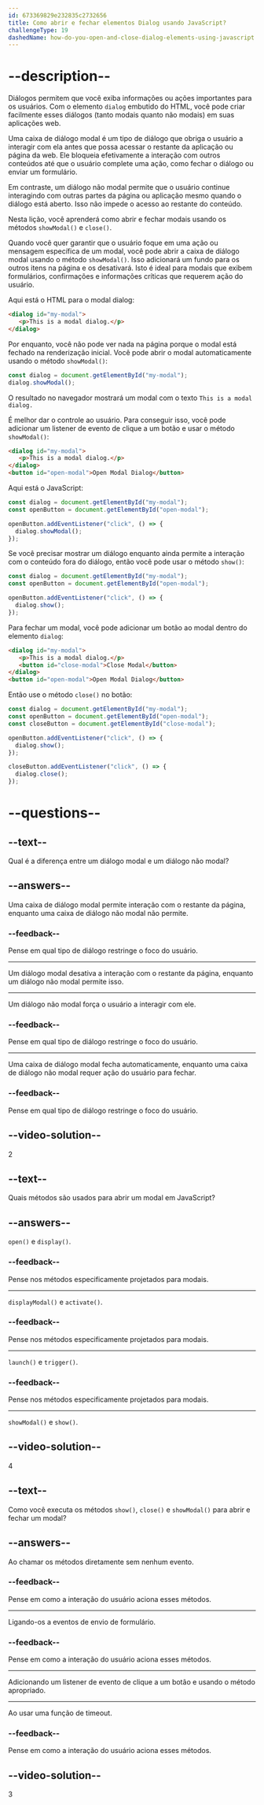 ```yaml
---
id: 673369829e232835c2732656
title: Como abrir e fechar elementos Dialog usando JavaScript?
challengeType: 19
dashedName: how-do-you-open-and-close-dialog-elements-using-javascript
---
```


# --description--

Diálogos permitem que você exiba informações ou ações importantes para os usuários. Com o elemento `dialog` embutido do HTML, você pode criar facilmente esses diálogos (tanto modais quanto não modais) em suas aplicações web.

Uma caixa de diálogo modal é um tipo de diálogo que obriga o usuário a interagir com ela antes que possa acessar o restante da aplicação ou página da web. Ele bloqueia efetivamente a interação com outros conteúdos até que o usuário complete uma ação, como fechar o diálogo ou enviar um formulário.

Em contraste, um diálogo não modal permite que o usuário continue interagindo com outras partes da página ou aplicação mesmo quando o diálogo está aberto. Isso não impede o acesso ao restante do conteúdo.

Nesta lição, você aprenderá como abrir e fechar modais usando os métodos `showModal()` e `close()`.

Quando você quer garantir que o usuário foque em uma ação ou mensagem específica de um modal, você pode abrir a caixa de diálogo modal usando o método `showModal()`. Isso adicionará um fundo para os outros itens na página e os desativará. Isto é ideal para modais que exibem formulários, confirmações e informações críticas que requerem ação do usuário. 

Aqui está o HTML para o modal dialog:

```html
<dialog id="my-modal">
   <p>This is a modal dialog.</p>
</dialog>
```

Por enquanto, você não pode ver nada na página porque o modal está fechado na renderização inicial. Você pode abrir o modal automaticamente usando o método `showModal()`:

```js
const dialog = document.getElementById("my-modal");
dialog.showModal();
```

O resultado no navegador mostrará um modal com o texto `This is a modal dialog.`

É melhor dar o controle ao usuário. Para conseguir isso, você pode adicionar um listener de evento de clique a um botão e usar o método `showModal()`:

```html
<dialog id="my-modal">
   <p>This is a modal dialog.</p>
</dialog>
<button id="open-modal">Open Modal Dialog</button>
```

Aqui está o JavaScript:

```js
const dialog = document.getElementById("my-modal");
const openButton = document.getElementById("open-modal");

openButton.addEventListener("click", () => {
  dialog.showModal();
});
```

Se você precisar mostrar um diálogo enquanto ainda permite a interação com o conteúdo fora do diálogo, então você pode usar o método `show()`:

```js
const dialog = document.getElementById("my-modal");
const openButton = document.getElementById("open-modal");

openButton.addEventListener("click", () => {
  dialog.show();
});
```

Para fechar um modal, você pode adicionar um botão ao modal dentro do elemento `dialog`:

```html
<dialog id="my-modal">
   <p>This is a modal dialog.</p>
   <button id="close-modal">Close Modal</button>
</dialog>
<button id="open-modal">Open Modal Dialog</button>
```

Então use o método `close()` no botão:

```js
const dialog = document.getElementById("my-modal");
const openButton = document.getElementById("open-modal");
const closeButton = document.getElementById("close-modal");

openButton.addEventListener("click", () => {
  dialog.show();
});

closeButton.addEventListener("click", () => {
  dialog.close();
});
```

# --questions--

## --text--

Qual é a diferença entre um diálogo modal e um diálogo não modal?

## --answers--

Uma caixa de diálogo modal permite interação com o restante da página, enquanto uma caixa de diálogo não modal não permite.

### --feedback--

Pense em qual tipo de diálogo restringe o foco do usuário.

---

Um diálogo modal desativa a interação com o restante da página, enquanto um diálogo não modal permite isso.

---

Um diálogo não modal força o usuário a interagir com ele.

### --feedback--

Pense em qual tipo de diálogo restringe o foco do usuário.

---

Uma caixa de diálogo modal fecha automaticamente, enquanto uma caixa de diálogo não modal requer ação do usuário para fechar.

### --feedback--

Pense em qual tipo de diálogo restringe o foco do usuário.

## --video-solution--

2

## --text--

Quais métodos são usados para abrir um modal em JavaScript?

## --answers--

`open()` e `display()`.

### --feedback--

Pense nos métodos especificamente projetados para modais.

---

`displayModal()` e `activate()`.

### --feedback--

Pense nos métodos especificamente projetados para modais.

---

`launch()` e `trigger()`.

### --feedback--

Pense nos métodos especificamente projetados para modais.

---

`showModal()` e `show()`.

## --video-solution--

4

## --text--

Como você executa os métodos `show()`, `close()` e `showModal()` para abrir e fechar um modal?

## --answers--

Ao chamar os métodos diretamente sem nenhum evento.

### --feedback--

Pense em como a interação do usuário aciona esses métodos.

---

Ligando-os a eventos de envio de formulário.

### --feedback--

Pense em como a interação do usuário aciona esses métodos.

---

Adicionando um listener de evento de clique a um botão e usando o método apropriado.

---

Ao usar uma função de timeout.

### --feedback--

Pense em como a interação do usuário aciona esses métodos.

## --video-solution--

3
